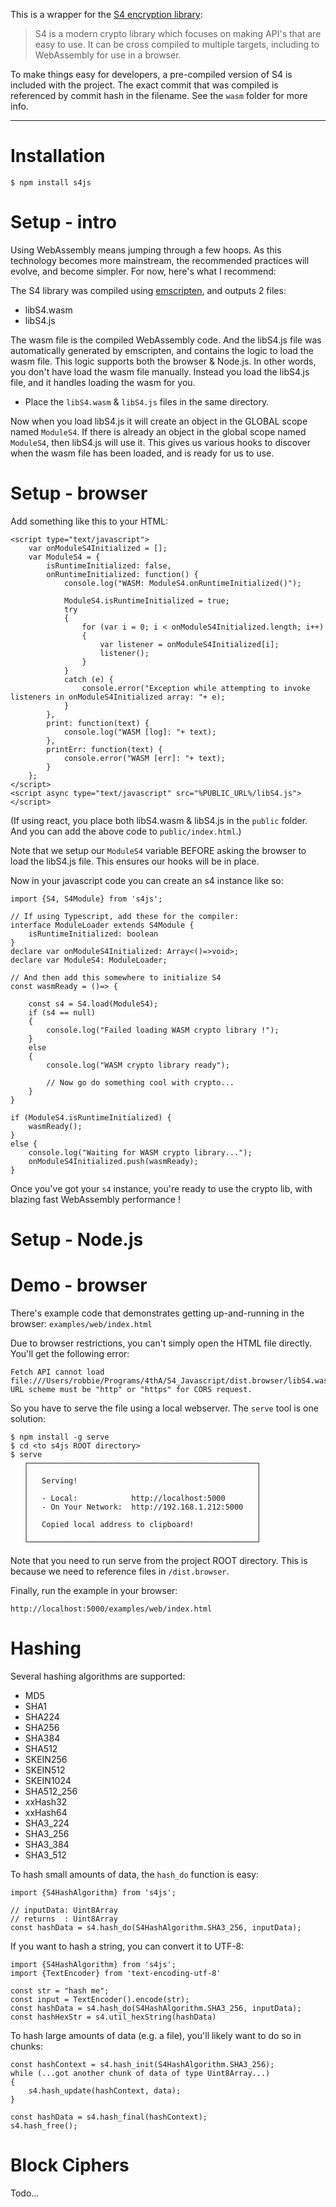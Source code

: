 This is a wrapper for the [S4 encryption library](https://github.com/4th-ATechnologies/S4):

> S4 is a modern crypto library which focuses on making API's that are easy to use. It can be cross compiled to multiple targets, including to WebAssembly for use in a browser.

To make things easy for developers, a pre-compiled version of S4 is included with the project. The exact commit that was compiled is referenced by commit hash in the filename. See the `wasm` folder for more info.

---

# Installation

```
$ npm install s4js
```

# Setup - intro

Using WebAssembly means jumping through a few hoops. As this technology becomes more mainstream, the recommended practices will evolve, and become simpler. For now, here's what I recommend:

The S4 library was compiled using [emscripten](http://kripken.github.io/emscripten-site/), and outputs 2 files:

- libS4.wasm
- libS4.js

The wasm file is the compiled WebAssembly code. And the libS4.js file was automatically generated by emscripten, and contains the logic to load the wasm file. This logic supports both the browser & Node.js. In other words, you don't have load the wasm file manually. Instead you load the libS4.js file, and it handles loading the wasm for you.

- Place the `libS4.wasm` & `libS4.js` files in the same directory.

Now when you load libS4.js it will create an object in the GLOBAL scope named `ModuleS4`. If there is already an object in the global scope named `ModuleS4`, then libS4.js will use it. This gives us various hooks to discover when the wasm file has been loaded, and is ready for us to use.

# Setup - browser

Add something like this to your HTML:

```
<script type="text/javascript">
	var onModuleS4Initialized = [];
	var ModuleS4 = {
		isRuntimeInitialized: false,
		onRuntimeInitialized: function() {
			console.log("WASM: ModuleS4.onRuntimeInitialized()");
				
			ModuleS4.isRuntimeInitialized = true;
			try
			{
				for (var i = 0; i < onModuleS4Initialized.length; i++)
				{
					var listener = onModuleS4Initialized[i];
					listener();
				}
			}
			catch (e) {
				console.error("Exception while attempting to invoke listeners in onModuleS4Initialized array: "+ e);
			}
		},
		print: function(text) {
			console.log("WASM [log]: "+ text);
		},
		printErr: function(text) {
			console.error("WASM [err]: "+ text);
		}
	};
</script>
<script async type="text/javascript" src="%PUBLIC_URL%/libS4.js"></script>
```

(If using react, you place both libS4.wasm & libS4.js in the `public` folder. And you can add the above code to `public/index.html`.)

Note that we setup our `ModuleS4` variable BEFORE asking the browser to load the libS4.js file. This ensures our hooks will be in place.

Now in your javascript code you can create an s4 instance like so:

```
import {S4, S4Module} from 's4js';

// If using Typescript, add these for the compiler:
interface ModuleLoader extends S4Module {
	isRuntimeInitialized: boolean
}
declare var onModuleS4Initialized: Array<()=>void>;
declare var ModuleS4: ModuleLoader;

// And then add this somewhere to initialize S4
const wasmReady = ()=> {

	const s4 = S4.load(ModuleS4);
	if (s4 == null)
	{
		console.log("Failed loading WASM crypto library !");
	}
	else
	{
		console.log("WASM crypto library ready");
		
		// Now go do something cool with crypto...
	}
}

if (ModuleS4.isRuntimeInitialized) {
	wasmReady();
}
else {
	console.log("Waiting for WASM crypto library...");
	onModuleS4Initialized.push(wasmReady);
}
```

Once you've got your `s4` instance, you're ready to use the crypto lib, with blazing fast WebAssembly performance !

# Setup - Node.js

# Demo - browser

There's example code that demonstrates getting up-and-running in the browser: `examples/web/index.html`

Due to browser restrictions, you can't simply open the HTML file directly. You'll get the following error:

```
Fetch API cannot load file:///Users/robbie/Programs/4thA/S4_Javascript/dist.browser/libS4.wasm. URL scheme must be "http" or "https" for CORS request.
```

So you have to serve the file using a local webserver. The `serve` tool is one solution:

```
$ npm install -g serve
$ cd <to s4js ROOT directory>
$ serve
   ┌───────────────────────────────────────────────────┐
   │                                                   │
   │   Serving!                                        │
   │                                                   │
   │   - Local:            http://localhost:5000       │
   │   - On Your Network:  http://192.168.1.212:5000   │
   │                                                   │
   │   Copied local address to clipboard!              │
   │                                                   │
   └───────────────────────────────────────────────────┘
```

Note that you need to run serve from the project ROOT directory. This is because we need to reference files in `/dist.browser`.

Finally, run the example in your browser:

```
http://localhost:5000/examples/web/index.html
```

# Hashing

Several hashing algorithms are supported:

- MD5
- SHA1
- SHA224
- SHA256
- SHA384
- SHA512
- SKEIN256
- SKEIN512
- SKEIN1024
- SHA512_256
- xxHash32
- xxHash64
- SHA3_224
- SHA3_256
- SHA3_384
- SHA3_512

To hash small amounts of data, the `hash_do` function is easy:

```
import {S4HashAlgorithm} from 's4js';

// inputData: Uint8Array
// returns  : Uint8Array
const hashData = s4.hash_do(S4HashAlgorithm.SHA3_256, inputData);
```

If you want to hash a string, you can convert it to UTF-8:

```
import {S4HashAlgorithm} from 's4js';
import {TextEncoder} from 'text-encoding-utf-8'

const str = "hash me";
const input = TextEncoder().encode(str);
const hashData = s4.hash_do(S4HashAlgorithm.SHA3_256, inputData);
const hashHexStr = s4.util_hexString(hashData)
```

To hash large amounts of data (e.g. a file), you'll likely want to do so in chunks:

```
const hashContext = s4.hash_init(S4HashAlgorithm.SHA3_256);
while (...got another chunk of data of type Uint8Array...)
{
	s4.hash_update(hashContext, data);
}

const hashData = s4.hash_final(hashContext);
s4.hash_free();
```

# Block Ciphers

Todo...
